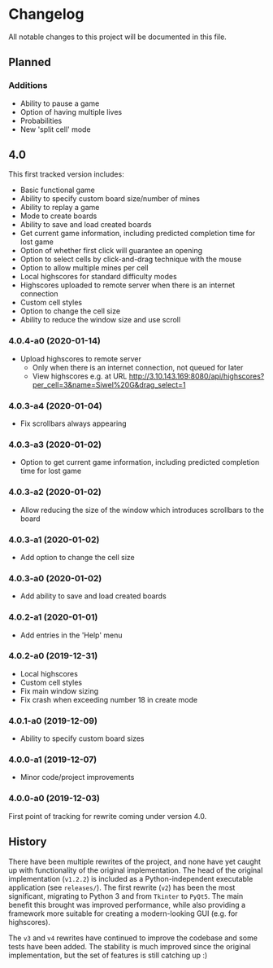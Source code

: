# Changelog

All notable changes to this project will be documented in this file.


## Planned

### Additions
 - Ability to pause a game
 - Option of having multiple lives
 - Probabilities
 - New 'split cell' mode


## 4.0

This first tracked version includes:
 - Basic functional game
 - Ability to specify custom board size/number of mines
 - Ability to replay a game
 - Mode to create boards
 - Ability to save and load created boards
 - Get current game information, including predicted completion time for lost game
 - Option of whether first click will guarantee an opening
 - Option to select cells by click-and-drag technique with the mouse
 - Option to allow multiple mines per cell
 - Local highscores for standard difficulty modes
 - Highscores uploaded to remote server when there is an internet connection
 - Custom cell styles
 - Option to change the cell size
 - Ability to reduce the window size and use scroll


### 4.0.4-a0 (2020-01-14)
 - Upload highscores to remote server
   - Only when there is an internet connection, not queued for later
   - View highscores e.g. at URL http://3.10.143.169:8080/api/highscores?per_cell=3&name=Siwel%20G&drag_select=1


### 4.0.3-a4 (2020-01-04)
 - Fix scrollbars always appearing


### 4.0.3-a3 (2020-01-02)
 - Option to get current game information, including predicted completion time for lost game


### 4.0.3-a2 (2020-01-02)
 - Allow reducing the size of the window which introduces scrollbars to the board


### 4.0.3-a1 (2020-01-02)
 - Add option to change the cell size


### 4.0.3-a0 (2020-01-02)
 - Add ability to save and load created boards


### 4.0.2-a1 (2020-01-01)
 - Add entries in the 'Help' menu


### 4.0.2-a0 (2019-12-31)
 - Local highscores
 - Custom cell styles
 - Fix main window sizing
 - Fix crash when exceeding number 18 in create mode


### 4.0.1-a0 (2019-12-09)
 - Ability to specify custom board sizes


### 4.0.0-a1 (2019-12-07)
 - Minor code/project improvements


### 4.0.0-a0 (2019-12-03)

First point of tracking for rewrite coming under version 4.0.


## History

There have been multiple rewrites of the project, and none have yet caught up with functionality of the original implementation. The head of the original implementation (`v1.2.2`) is included as a Python-independent executable application (see `releases/`). The first rewrite (`v2`) has been the most significant, migrating to Python 3 and from `Tkinter` to `PyQt5`. The main benefit this brought was improved performance, while also providing a framework more suitable for creating a modern-looking GUI (e.g. for highscores).

The `v3` and `v4` rewrites have continued to improve the codebase and some tests have been added. The stability is much improved since the original implementation, but the set of features is still catching up :)
